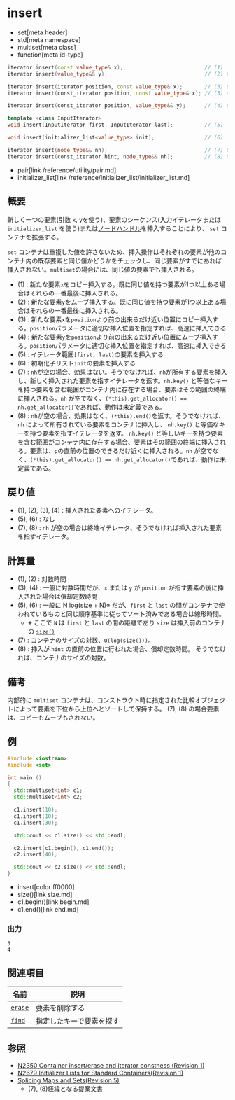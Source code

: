 # insert
* set[meta header]
* std[meta namespace]
* multiset[meta class]
* function[meta id-type]

```cpp
iterator insert(const value_type& x);                          // (1)
iterator insert(value_type&& y);                               // (2) C++11

iterator insert(iterator position, const value_type& x);       // (3) C++03
iterator insert(const_iterator position, const value_type& x); // (3) C++11

iterator insert(const_iterator position, value_type&& y);      // (4) C++11

template <class InputIterator>
void insert(InputIterator first, InputIterator last);          // (5)

void insert(initializer_list<value_type> init);                // (6)

iterator insert(node_type&& nh);                               // (7) C++17
iterator insert(const_iterator hint, node_type&& nh);          // (8) C++17
```
* pair[link /reference/utility/pair.md]
* initializer_list[link /reference/initializer_list/initializer_list.md]

## 概要
新しく一つの要素(引数 `x`, `y`を使う)、要素のシーケンス(入力イテレータまたは `initializer_list` を使う)または[ノードハンドル](/reference/node_handle/node_handle.md)を挿入することにより、 `set` コンテナを拡張する。

 `set` コンテナは重複した値を許さないため、挿入操作はそれぞれの要素が他のコンテナ内の既存要素と同じ値かどうかをチェックし、同じ要素がすでにあれば挿入されない。`multiset`の場合には、同じ値の要素でも挿入される。


- (1) : 新たな要素`x`をコピー挿入する。既に同じ値を持つ要素が1つ以上ある場合はそれらの一番最後に挿入される。
- (2) : 新たな要素`y`をムーブ挿入する。既に同じ値を持つ要素が1つ以上ある場合はそれらの一番最後に挿入される。
- (3) : 新たな要素`x`を`position`より前の出来るだけ近い位置にコピー挿入する。`position`パラメータに適切な挿入位置を指定すれば、高速に挿入できる
- (4) : 新たな要素`y`を`position`より前の出来るだけ近い位置にムーブ挿入する。`position`パラメータに適切な挿入位置を指定すれば、高速に挿入できる
- (5) : イテレータ範囲`[first, last)`の要素を挿入する
- (6) : 初期化子リスト`init`の要素を挿入する
- (7) : `nh`が空の場合、効果はない。そうでなければ、`nh`が所有する要素を挿入し、新しく挿入された要素を指すイテレータを返す。`nh.key()` と等価なキーを持つ要素を含む範囲がコンテナ内に存在する場合、要素はその範囲の終端に挿入される。`nh` が空でなく、`(*this).get_allocator() == nh.get_allocator()`であれば、動作は未定義である。
- (8) : `nh`が空の場合、効果はなく、`(*this).end()`を返す。そうでなければ、 `nh` によって所有されている要素をコンテナに挿入し、 `nh.key()` と等価なキーを持つ要素を指すイテレータを返す。 `nh.key()` と等しいキーを持つ要素を含む範囲がコンテナ内に存在する場合、要素はその範囲の終端に挿入される。要素は、`p`の直前の位置のできるだけ近くに挿入される。`nh` が空でなく、`(*this).get_allocator() == nh.get_allocator()`であれば、動作は未定義である。


## 戻り値
- (1), (2), (3), (4) : 挿入された要素へのイテレータ。
- (5), (6) : なし
- (7), (8) : `nh` が空の場合は終端イテレータ、そうでなければ挿入された要素を指すイテレータ。


## 計算量
- (1), (2) : 対数時間
- (3), (4) : 一般に対数時間だが、`x` または `y` が `position` が指す要素の後に挿入された場合は償却定数時間
- (5), (6) : 一般に N log(size + N)※ だが、`first` と `last` の間がコンテナで使われているものと同じ順序基準に従ってソート済みである場合は線形時間。
    - ※ ここで `N` は `first` と `last` の間の距離であり `size` は挿入前のコンテナの [`size()`](size.md)
- (7) : コンテナのサイズの対数、`O(log(size()))`。
- (8) : 挿入が `hint` の直前の位置に行われた場合、償却定数時間。 そうでなければ、コンテナのサイズの対数。


## 備考
内部的に `multiset` コンテナは、コンストラクト時に指定された比較オブジェクトによって要素を下位から上位へとソートして保持する。 (7), (8) の場合要素は、コピーもムーブもされない。


## 例
```cpp example
#include <iostream>
#include <set>

int main ()
{
  std::multiset<int> c1;
  std::multiset<int> c2;

  c1.insert(10);
  c1.insert(10);
  c1.insert(30);

  std::cout << c1.size() << std::endl;

  c2.insert(c1.begin(), c1.end());
  c2.insert(40);

  std::cout << c2.size() << std::endl;
}
```
* insert[color ff0000]
* size()[link size.md]
* c1.begin()[link begin.md]
* c1.end()[link end.md]

### 出力
```
3
4
```


## 関連項目

| 名前                  | 説明                     |
|-----------------------|--------------------------|
| [`erase`](erase.md) | 要素を削除する           |
| [`find`](find.md)   | 指定したキーで要素を探す |


## 参照
- [N2350 Container insert/erase and iterator constness (Revision 1)](http://www.open-std.org/jtc1/sc22/wg21/docs/papers/2007/n2350.pdf)
- [N2679 Initializer Lists for Standard Containers(Revision 1)](http://www.open-std.org/jtc1/sc22/wg21/docs/papers/2008/n2679.pdf)
- [Splicing Maps and Sets(Revision 5)](http://www.open-std.org/jtc1/sc22/wg21/docs/papers/2016/p0083r3.pdf)
    - (7), (8)経緯となる提案文書
